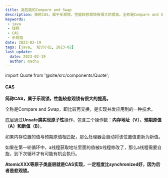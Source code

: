 ```yaml
---
title: 高性能的Compare and Swap
description: 简称CAS，属于乐观锁，性能较悲观锁有很大的提高。全称是Compare and Swap，即比较再交换，是实现并发应用到的一种技术。  
keywords:
 - java
 - 线程
 - CAS
 - 乐观锁
date: 2023-02-19
tags: [java,  知识小记, 2023-02]
last_update:
  date: 2023-02-19
  author: machu
---
```


import Quote from '@site/src/components/Quote';

> <Quote></Quote>

#### CAS

**简称CAS，属于乐观锁，性能较悲观锁有很大的提高。**   

全称是Compare and Swap，即比较再交换，是实现并发应用到的一种技术。  

底层通过**Unsafe类实现原子性**操作，包含三个操作数：**内存地址（V）、预期原值（A）和新值（B）**。  

如果内存位置的值与预期原值相匹配，那么处理器会自动将该位置值更新为新值。    

如果在第一轮循环中，a线程获取地址里面的值被b线程修改了，那么a线程需要自旋，到下次循环才有可能有机会执行。   

**AtomicXXX等原子类底层就是CAS实现，一定程度比synchronized好，因为后者是悲观锁。**
